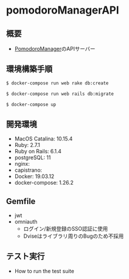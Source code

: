 # pomodoroManagerAPI
## 概要
- [PomodoroManager]()のAPIサーバー

## 環境構築手順

```bash
$ docker-compose run web rake db:create

$ docker-compose run web rails db:migrate

$ docker-compose up
```

## 開発環境
* MacOS Catalina: 10.15.4
* Ruby: 2.7.1
* Ruby on Rails: 6.1.4
* postgreSQL: 11
* nginx: 
* capistrano: 
* Docker: 19.03.12
* docker-compose: 1.26.2

## Gemfile
* jwt
* omniauth
    * ログイン/新規登録のSSO認証に使用
    * Dviseはライブラリ周りのBugのため不採用

## テスト実行
* How to run the test suite